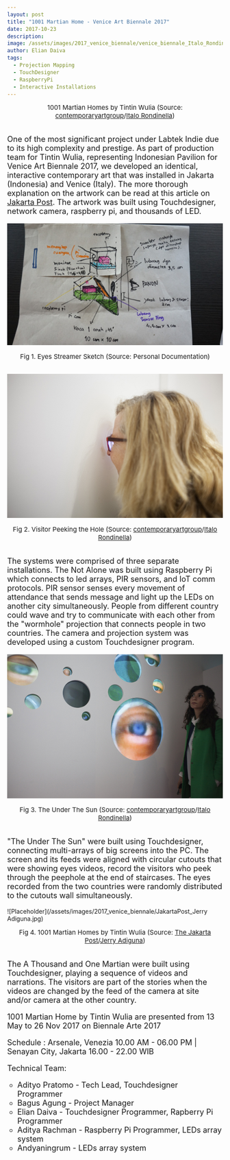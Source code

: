 ```yaml
---
layout: post
title: "1001 Martian Home - Venice Art Biennale 2017"
date: 2017-10-23
description: 
image: /assets/images/2017_venice_biennale/venice_biennale_Italo_Rondinella3.jpg
author: Elian Daiva
tags: 
  - Projection Mapping
  - TouchDesigner
  - RaspberryPi
  - Interactive Installations
---
```

<figcaption align="center" style="font-size:15px">1001 Martian Homes by Tintin Wulia (Source: <a href="http://contemporaryartgroup.info/view/venice2017/index.php?id=16051">contemporaryartgroup</a>/<a href="https://www.italorondinella.com">Italo Rondinella</a>) </figcaption>
<br>

<p style="font-size:18px">One of the most significant project under Labtek Indie due to its high complexity and prestige. As part of production team for Tintin Wulia, representing Indonesian Pavilion for Venice Art Biennale 2017, we developed an identical, interactive contemporary art that was installed in Jakarta (Indonesia) and Venice (Italy). The more thorough explanation on the artwork can be read at this article on <a href="https://www.thejakartapost.com/life/2017/07/20/artist-tintins-struggle-to-uncover-the-truth.html">Jakarta Post</a>. The artwork was built using Touchdesigner, network camera, raspberry pi, and thousands of LED.</p>

![Placeholder](/assets/images/2017_venice_biennale/venice_led_personaldocs3.jpg)
<figcaption align="center" style="font-size:15px">Fig 1. Eyes Streamer Sketch (Source: Personal Documentation)</figcaption>
<br>

![Placeholder](/assets/images/2017_venice_biennale/venice_biennale_Italo_Rondinella.jpg#full)
<figcaption align="center" style="font-size:15px">Fig 2. Visitor Peeking the Hole (Source: <a href="http://contemporaryartgroup.info/view/venice2017/index.php?id=16051">contemporaryartgroup</a>/<a href="https://www.italorondinella.com">Italo Rondinella</a>) </figcaption>
<br>

<p style="font-size:18px">The systems were comprised of three separate installations. The Not Alone was built using Raspberry Pi which connects to led arrays, PIR sensors, and IoT comm protocols. PIR sensor senses every movement of attendance that sends message and light up the LEDs on another city simultaneously. People from different country could wave and try to communicate with each other from the "wormhole" projection that connects people in two countries. The camera and projection system was developed using a custom Touchdesigner program.</p>

![Placeholder](/assets/images/2017_venice_biennale/venice_biennale_Italo_Rondinella2.jpg)
<figcaption align="center" style="font-size:15px">Fig 3. The Under The Sun (Source: <a href="http://contemporaryartgroup.info/view/venice2017/index.php?id=16051">contemporaryartgroup</a>/<a href="https://www.italorondinella.com">Italo Rondinella</a>)  </figcaption>
<br>

<p style="font-size:18px">"The Under The Sun" were built using Touchdesigner, connecting multi-arrays of big screens into the PC. The screen and its feeds were aligned with circular cutouts that were showing eyes videos, record the visitors who peek through the peephole at the end of staircases. The eyes recorded from the two countries were randomly distributed to the cutouts wall simultaneously.</p>

![Placeholder](/assets/images/2017_venice_biennale/JakartaPost_Jerry Adiguna.jpg)
<figcaption align="center" style="font-size:15px">Fig 4. 1001 Martian Homes by Tintin Wulia (Source: <a href="https://www.thejakartapost.com/life/2017/07/20/artist-tintins-struggle-to-uncover-the-truth.html">The Jakarta Post</a>/<a href="https://www.instagram.com/jadiguna/?hl=en">Jerry Adiguna</a>)  </figcaption>
<br>

<p style="font-size:18px">The A Thousand and One Martian were built using Touchdesigner, playing a sequence of videos and narrations. The visitors are part of the stories when the videos are changed by the feed of the camera at site and/or camera at the other country.</p>

<p style="font-size:18px">1001 Martian Home by Tintin Wulia are presented from 13 May to 26 Nov 2017 on Biennale Arte 2017</p>

<p style="font-size:18px">Schedule :
Arsenale, Venezia 10.00 AM - 06.00 PM | Senayan City, Jakarta 16.00 - 22.00 WIB</p>

<p style="font-size:18px">Technical Team:</p>
<ul style="list-style-type:circle;">
  <li style="font-size:18px">Adityo Pratomo - Tech Lead, Touchdesigner Programmer</li>
  <li style="font-size:18px">Bagus Agung - Project Manager</li>
  <li style="font-size:18px">Elian Daiva - Touchdesigner Programmer, Rapberry Pi Programmer</li>
  <li style="font-size:18px">Aditya Rachman - Raspberry Pi Programmer, LEDs array system</li>
  <li style="font-size:18px">Andyaningrum - LEDs array system</li>
</ul>
</p>